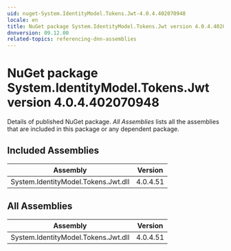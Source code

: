 ```yaml
---
uid: nuget-System.IdentityModel.Tokens.Jwt-4.0.4.402070948
locale: en
title: NuGet package System.IdentityModel.Tokens.Jwt version 4.0.4.402070948
dnnversion: 09.12.00
related-topics: referencing-dnn-assemblies
---
```


# NuGet package System.IdentityModel.Tokens.Jwt version 4.0.4.402070948
Details of published NuGet package.
*All Assemblies* lists all the assemblies that are included in this package or any dependent package.

## Included Assemblies

|Assembly|Version|
|---|---|
|System.IdentityModel.Tokens.Jwt.dll|4.0.4.51|

## All Assemblies

|Assembly|Version|
|---|---|
|System.IdentityModel.Tokens.Jwt.dll|4.0.4.51|

